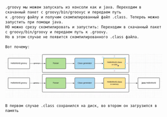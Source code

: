     .groovy мы можем запускать из консоли как и java. Переходим в скачанный пакет с groovy/bin/groovyc и передаем путь
    к .groovy файлу и получим скомпилированный файл .class. Тепереь можно запустить при помощи java.
    НО можно срезу скомпилировать и запустить: Переходим в скачанный пакет с groovy/bin/groovy и передаем путь к .groovy.
    Но в этом случае не появится скомпилированного .class файла.

    Вот почему:
![](images/groovy-c.png)

    В первом случае .class сохранился на диск, во втором он загрузился в память